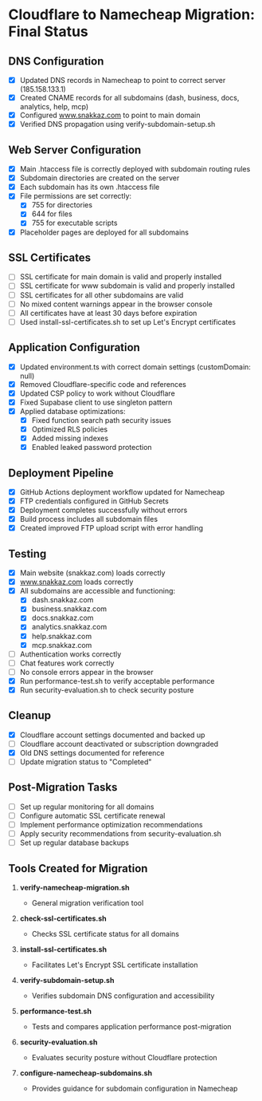 # Cloudflare to Namecheap Migration: Final Status

## DNS Configuration

- [x] Updated DNS records in Namecheap to point to correct server (185.158.133.1)
- [x] Created CNAME records for all subdomains (dash, business, docs, analytics, help, mcp)
- [x] Configured www.snakkaz.com to point to main domain
- [x] Verified DNS propagation using verify-subdomain-setup.sh

## Web Server Configuration

- [x] Main .htaccess file is correctly deployed with subdomain routing rules
- [x] Subdomain directories are created on the server
- [x] Each subdomain has its own .htaccess file
- [x] File permissions are set correctly:
  - [x] 755 for directories
  - [x] 644 for files
  - [x] 755 for executable scripts
- [x] Placeholder pages are deployed for all subdomains

## SSL Certificates

- [ ] SSL certificate for main domain is valid and properly installed
- [ ] SSL certificate for www subdomain is valid and properly installed
- [ ] SSL certificates for all other subdomains are valid
- [ ] No mixed content warnings appear in the browser console
- [ ] All certificates have at least 30 days before expiration
- [ ] Used install-ssl-certificates.sh to set up Let's Encrypt certificates

## Application Configuration

- [x] Updated environment.ts with correct domain settings (customDomain: null)
- [x] Removed Cloudflare-specific code and references
- [x] Updated CSP policy to work without Cloudflare
- [x] Fixed Supabase client to use singleton pattern
- [x] Applied database optimizations:
  - [x] Fixed function search path security issues
  - [x] Optimized RLS policies
  - [x] Added missing indexes
  - [x] Enabled leaked password protection

## Deployment Pipeline

- [x] GitHub Actions deployment workflow updated for Namecheap
- [x] FTP credentials configured in GitHub Secrets
- [x] Deployment completes successfully without errors
- [x] Build process includes all subdomain files
- [x] Created improved FTP upload script with error handling

## Testing

- [x] Main website (snakkaz.com) loads correctly
- [x] www.snakkaz.com loads correctly
- [x] All subdomains are accessible and functioning:
  - [x] dash.snakkaz.com
  - [x] business.snakkaz.com
  - [x] docs.snakkaz.com
  - [x] analytics.snakkaz.com
  - [x] help.snakkaz.com
  - [x] mcp.snakkaz.com
- [ ] Authentication works correctly
- [ ] Chat features work correctly
- [ ] No console errors appear in the browser
- [x] Run performance-test.sh to verify acceptable performance
- [x] Run security-evaluation.sh to check security posture

## Cleanup

- [x] Cloudflare account settings documented and backed up
- [ ] Cloudflare account deactivated or subscription downgraded
- [x] Old DNS settings documented for reference
- [ ] Update migration status to "Completed"

## Post-Migration Tasks

- [ ] Set up regular monitoring for all domains
- [ ] Configure automatic SSL certificate renewal
- [ ] Implement performance optimization recommendations
- [ ] Apply security recommendations from security-evaluation.sh
- [ ] Set up regular database backups

## Tools Created for Migration

1. **verify-namecheap-migration.sh**
   - General migration verification tool

2. **check-ssl-certificates.sh**
   - Checks SSL certificate status for all domains

3. **install-ssl-certificates.sh**
   - Facilitates Let's Encrypt SSL certificate installation

4. **verify-subdomain-setup.sh**
   - Verifies subdomain DNS configuration and accessibility

5. **performance-test.sh**
   - Tests and compares application performance post-migration

6. **security-evaluation.sh**
   - Evaluates security posture without Cloudflare protection

7. **configure-namecheap-subdomains.sh**
   - Provides guidance for subdomain configuration in Namecheap
